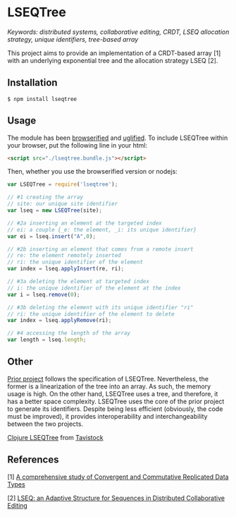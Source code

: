 # LSEQTree

<i>Keywords: distributed systems, collaborative editing, CRDT, LSEQ allocation strategy, unique identifiers, tree-based array</i>

This project aims to provide an implementation of a CRDT-based array [1] with 
an underlying exponential tree and the allocation strategy LSEQ [2].

## Installation

```
$ npm install lseqtree
```

## Usage

The module has been [browserified](http://browserify.org) and
[uglified](https://github.com/mishoo/UglifyJS). To include LSEQTree within
your browser, put the following line in your html:

```html
<script src="./lseqtree.bundle.js"></script>
```

Then, whether you use the browserified version or nodejs:

```javascript
var LSEQTree = require('lseqtree');

// #1 creating the array
// site: our unique site identifier
var lseq = new LSEQTree(site);

// #2a inserting an element at the targeted index
// ei: a couple {_e: the element, _i: its unique identifier}
var ei = lseq.insert("A",0);

// #2b inserting an element that comes from a remote insert
// re: the element remotely inserted
// ri: the unique identifier of the element
var index = lseq.applyInsert(re, ri);

// #3a deleting the element at targeted index
// i: the unique identifier of the element at the index
var i = lseq.remove(0);

// #3b deleting the element with its unique identifier "ri"
// ri: the unique identifier of the element to delete
var index = lseq.applyRemove(ri);

// #4 accessing the length of the array
var length = lseq.length;
```

Other
-----
[Prior project](https://github.com/chat-wane/lseqarray.git) follows the
specification of LSEQTree. Nevertheless, the former is a linearization of the 
tree into an array. As such, the memory usage is high. On the other hand,
LSEQTree uses a tree, and therefore, it has a better space complexity. LSEQTree
uses the core of the prior project to generate its identifiers.
Despite being less efficient (obviously, the code must be improved), it
provides interoperability and interchangeability between the two projects.

[Clojure LSEQTree](https://github.com/Tavistock/lseq-tree.git) from
[Tavistock](https://github.com/Tavistock)

References
----------
[1] [A comprehensive study of Convergent and Commutative Replicated Data Types](http://hal.upmc.fr/docs/00/55/55/88/PDF/techreport.pdf)

[2] [LSEQ: an Adaptive Structure for Sequences in Distributed Collaborative Editing](http://hal.archives-ouvertes.fr/docs/00/92/16/33/PDF/fp025-nedelec.pdf)
